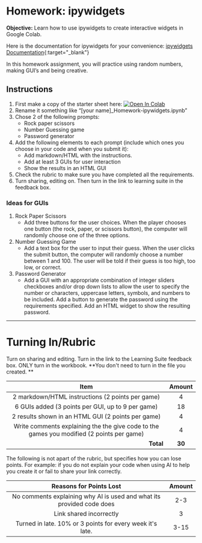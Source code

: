 # Homework: ipywidgets

**Objective:** Learn how to use ipywidgets to create interactive widgets in Google Colab.

Here is the documentation for ipywidgets for your convenience: [ipywidgets Documentation](https://ipywidgets.readthedocs.io/en/latest/examples/Widget%20List.html){:target="_blank"}

In this homework assignment, you will practice using random numbers, making GUI’s and being creative. 

## Instructions

1. First make a copy of the starter sheet here: <a href="https://colab.research.google.com/github/byu-cce270/content/blob/main/docs/unit3/06_ipywidgets/Starter_Sheet_Homework_ipywidgets.ipynb" target="_blank"><img src="https://colab.research.google.com/assets/colab-badge.svg" alt="Open In Colab"/></a>
2. Rename it something like “[your name]_Homework-ipywidgets.ipynb” 
3. Chose 2 of the following prompts:
      - Rock paper scissors
      - Number Guessing game
      - Password generator
4. Add the following elements to each prompt (include which ones you choose in your code and when you submit it):
      - Add markdown/HTML with the instructions. 
      - Add at least 3 GUIs for user interaction 
      - Show the results in an HTML GUI
5. Check the rubric to make sure you have completed all the requirements.
6. Turn sharing, editing on. Then turn in the link to learning suite in the feedback box.

### Ideas for GUIs

1. Rock Paper Scissors
    - Add three buttons for the user choices.  When the player chooses one button (the rock, paper, or scissors button), the computer will randomly choose one of the three options.
2. Number Guessing Game
    - Add a text box for the user to input their guess.  When the user clicks the submit button, the computer will randomly choose a number between 1 and 100.  The user will be told if their guess is too high, too low, or correct.
3. Password Generator
    - Add a GUI with an appropriate combination of integer sliders checkboxes and/or drop down lists to allow the user to specify the number or characters, uppercase letters, symbols, and numbers to be included.  Add a button to generate the password using the requirements specified.  Add an HTML widget to show the resulting password.

---

# Turning In/Rubric

Turn on sharing and editing. Turn in the link to the Learning Suite feedback box. ONLY turn in the workbook. **You don't need to turn in the file you created. 
**

|                                         **Item**                                          | **Amount** |
|:-----------------------------------------------------------------------------------------:|:----------:|
|                     2 markdown/HTML instructions (2 points per game)                      |     4      |
|                     6 GUIs added (3 points per GUI, up to 9 per game)                     |     18     |
|                    2 results shown in an HTML GUI (2 points per game)                     |     4      |
| Write comments explaining the the give code to the games you modified (2 points per game) |     4      |
|                      <div style="text-align: right">**Total**</div>                       |   **30**   |

The following is not apart of the rubric, but specifies how you can lose points. For example: if you do not explain your code when using AI to help you create it or fail to share your link correctly.

|                      **Reasons for Points Lost**                      | **Amount** |  
|:---------------------------------------------------------------------:|:----------:|
| No comments explaining why AI is used and what its provided code does |    2-3     |
|                        Link shared incorrectly                        |     3      |
|       Turned in late. 10% or 3 points for every week it's late.       |    3-15    |

